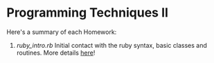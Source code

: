 # Programming Techniques II


Here's a summary of each Homework:

1. *ruby_intro.rb*
    Initial contact with the ruby syntax, basic classes and routines.
    More details [here](https://github.com/saasbook/hw-ruby-intro)!
